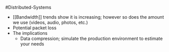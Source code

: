 #Distributed-Systems 

- [[Bandwidth]] trends show it is increasing; however so does the amount we use (videos, audio, photos, etc.)
- Potential packet loss
- The implications
	- Data compression; simulate the production environment to estimate your needs